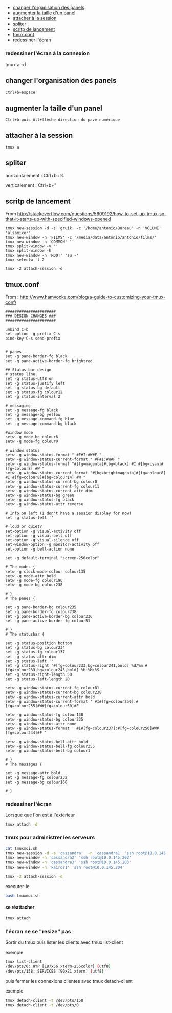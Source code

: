 * [changer l'organisation des panels](#changer-l-organisation-des-panels)
* [augmenter la taille d'un panel](#augmenter-la-taille-d'-un-panel)
* [attacher à la session](#attacher-à-la-session)
* [spliter](#spliter)
* [scritp de lancement](#scritp-de-lancement)
* [tmux.conf](#tmux.conf)
* redessiner l'écran

### redessiner l'écran à la connexion

tmux a -d

## changer l'organisation des panels
`Ctrl+b+espace`

## augmenter la taille d'un panel
`Ctrl+b puis Alt+flèche direction du pavé numérique`

## attacher à la session
`tmux a`

## spliter

horizontalement : Ctrl+b+%

verticalement : Ctrl+b+"

## scritp de lancement

From http://stackoverflow.com/questions/5609192/how-to-set-up-tmux-so-that-it-starts-up-with-specified-windows-opened

```
tmux new-session -d -s 'gruik' -c '/home/antonio/Bureau' -n 'VOLUME' 'alsamixer'
tmux new-window -n 'FILMS' -c '/media/data/antonio/antonio/films/'
tmux new-window -n 'COMMON' ''
tmux split-window -v ''
tmux split-window -h
tmux new-window -n 'ROOT' 'su -'
tmux selectw -t 2

tmux -2 attach-session -d
```

## tmux.conf

From : http://www.hamvocke.com/blog/a-guide-to-customizing-your-tmux-conf/

```
######################
### DESIGN CHANGES ###
######################

unbind C-b
set-option -g prefix C-s
bind-key C-s send-prefix


# panes
set -g pane-border-fg black
set -g pane-active-border-fg brightred

## Status bar design
# status line
set -g status-utf8 on
set -g status-justify left
set -g status-bg default
set -g status-fg colour12
set -g status-interval 2

# messaging
set -g message-fg black
set -g message-bg yellow
set -g message-command-fg blue
set -g message-command-bg black

#window mode
setw -g mode-bg colour6
setw -g mode-fg colour0

# window status
setw -g window-status-format " #F#I:#W#F "
setw -g window-status-current-format " #F#I:#W#F "
setw -g window-status-format "#[fg=magenta]#[bg=black] #I #[bg=cyan]#[fg=colour8] #W "
setw -g window-status-current-format "#[bg=brightmagenta]#[fg=colour8] #I #[fg=colour8]#[bg=colour14] #W "
setw -g window-status-current-bg colour0
setw -g window-status-current-fg colour11
setw -g window-status-current-attr dim
setw -g window-status-bg green
setw -g window-status-fg black
setw -g window-status-attr reverse

# Info on left (I don't have a session display for now)
set -g status-left ''

# loud or quiet?
set-option -g visual-activity off
set-option -g visual-bell off
set-option -g visual-silence off
set-window-option -g monitor-activity off
set-option -g bell-action none

set -g default-terminal "screen-256color"

# The modes {
setw -g clock-mode-colour colour135
setw -g mode-attr bold
setw -g mode-fg colour196
setw -g mode-bg colour238

# }
# The panes {

set -g pane-border-bg colour235
set -g pane-border-fg colour238
set -g pane-active-border-bg colour236
set -g pane-active-border-fg colour51

# }
# The statusbar {

set -g status-position bottom
set -g status-bg colour234
set -g status-fg colour137
set -g status-attr dim
set -g status-left ''
set -g status-right '#[fg=colour233,bg=colour241,bold] %d/%m #[fg=colour233,bg=colour245,bold] %H:%M:%S '
set -g status-right-length 50
set -g status-left-length 20

setw -g window-status-current-fg colour81
setw -g window-status-current-bg colour238
setw -g window-status-current-attr bold
setw -g window-status-current-format ' #I#[fg=colour250]:#[fg=colour255]#W#[fg=colour50]#F '

setw -g window-status-fg colour138
setw -g window-status-bg colour235
setw -g window-status-attr none
setw -g window-status-format ' #I#[fg=colour237]:#[fg=colour250]#W#[fg=colour244]#F '

setw -g window-status-bell-attr bold
setw -g window-status-bell-fg colour255
setw -g window-status-bell-bg colour1

# }
# The messages {

set -g message-attr bold
set -g message-fg colour232
set -g message-bg colour166

# }
```

### redessiner l'écran

Lorsque que l'on est à l'exterieur
```bash
tmux attach -d
```

### tmux pour administrer les serveurs

```bash
cat tmuxmoi.sh 
tmux new-session -d -s 'cassandra'  -n 'cassandra1' 'ssh root@10.0.145.201' 
tmux new-window -n 'cassandra2' 'ssh root@10.0.145.202'
tmux new-window -n 'cassandra3' 'ssh root@10.0.145.203'
tmux new-window -n 'kairos1' 'ssh root@10.0.145.204'

tmux -2 attach-session -d
```

executer-le

```bash
bash tmuxmoi.sh
```

#### se réattacher

```bash
tmux attach
```

### l'écran ne se "resize" pas

Sortir du tmux puis lister les clients avec tmux list-client

exemple
```bash
tmux list-client
/dev/pts/0: HYP [187x56 xterm-256color] (utf8) 
/dev/pts/158: SERVICES [90x21 xterm] (utf8) 
```

puis fermer les connexions clientes avec tmux detach-client

exemple

```bash
tmux detach-client -t /dev/pts/158
tmux detach-client -t /dev/pts/0
```
